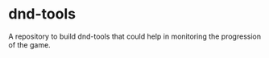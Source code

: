 # dnd-tools
A repository to build dnd-tools that could help in monitoring the progression of the game.
